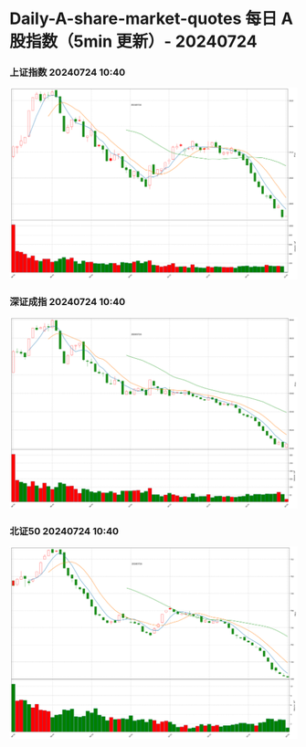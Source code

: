 
# Daily-A-share-market-quotes 每日 A 股指数（5min 更新）- 20240724

### 上证指数 20240724 10:40
![](./fig/2024/7/20240724-sh000001.png)

### 深证成指 20240724 10:40
![](./fig/2024/7/20240724-sz399001.png)

### 北证50 20240724 10:40
![](./fig/2024/7/20240724-bj899050.png)
